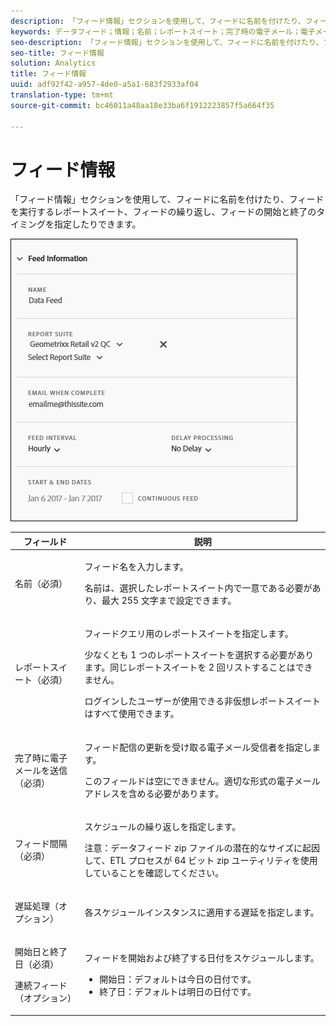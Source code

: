 ```yaml
---
description: 「フィード情報」セクションを使用して、フィードに名前を付けたり、フィードを実行するレポートスイート、フィードの繰り返し、フィードの開始と終了のタイミングを指定したりできます。
keywords: データフィード；情報；名前；レポートスイート；完了時の電子メール；電子メール；間隔；フィード；遅延処理；遅延；開始；終了；日付；連続フィード
seo-description: 「フィード情報」セクションを使用して、フィードに名前を付けたり、フィードを実行するレポートスイート、フィードの繰り返し、フィードの開始と終了のタイミングを指定したりできます。
seo-title: フィード情報
solution: Analytics
title: フィード情報
uuid: adf92f42-a957-4de0-a5a1-683f2933af04
translation-type: tm+mt
source-git-commit: bc46011a48aa18e33ba6f1912223857f5a664f35

---
```



# フィード情報

「フィード情報」セクションを使用して、フィードに名前を付けたり、フィードを実行するレポートスイート、フィードの繰り返し、フィードの開始と終了のタイミングを指定したりできます。

![](assets/feed-info.jpg)

<table id="table_C98C7C3CE4194BEF819E792793EBC517">
 <thead>
  <tr>
   <th colname="col1" class="entry"> フィールド </th>
   <th colname="col2" class="entry"> 説明 </th>
  </tr>
 </thead>
 <tbody> 
  <tr> 
   <td colname="col1"> <p>名前（必須） </p> </td>
   <td colname="col2"> <p>フィード名を入力します。 </p> <p>名前は、選択したレポートスイート内で一意である必要があり、最大 255 文字まで設定できます。 </p> </td>
  </tr>
  <tr>
   <td colname="col1"> <p>レポートスイート（必須） </p> </td>
   <td colname="col2"> <p>フィードクエリ用のレポートスイートを指定します。 </p> <p>少なくとも 1 つのレポートスイートを選択する必要があります。同じレポートスイートを 2 回リストすることはできません。 </p> <p>ログインしたユーザーが使用できる非仮想レポートスイートはすべて使用できます。 </p></td>
  </tr>
  <tr>
   <td colname="col1"> <p>完了時に電子メールを送信（必須） </p> </td>
   <td colname="col2"> <p>フィード配信の更新を受け取る電子メール受信者を指定します。 </p> <p>このフィールドは空にできません。適切な形式の電子メールアドレスを含める必要があります。 </p> </td>
  </tr>
  <tr>
   <td colname="col1"> <p>フィード間隔（必須） </p> </td>
   <td colname="col2"> <p>スケジュールの繰り返しを指定します。 </p> <p>注意：データフィード zip ファイルの潜在的なサイズに起因して、ETL プロセスが 64 ビット zip ユーティリティを使用していることを確認してください。 </p> </td>
  </tr>
  <tr>
   <td colname="col1"> <p>遅延処理（オプション） </p> </td>
   <td colname="col2"> <p>各スケジュールインスタンスに適用する遅延を指定します。 </p> </td>
  </tr>
  <tr>
   <td colname="col1"> <p>開始日と終了日（必須） </p> <p>連続フィード（オプション） </p> </td>
   <td colname="col2"> <p>フィードを開始および終了する日付をスケジュールします。 </p> <p>
     <ul id="ul_509977336CD34032924B48E043E8CBC7">
      <li id="li_BFB5B6ADCB184D839C9BA42DB3DCAF32">開始日：デフォルトは今日の日付です。 </li>
      <li id="li_34F8DB45D9B54076840D1A0B782812D3">終了日：デフォルトは明日の日付です。 </li>
     </ul>
     </p> </td>
  </tr>
 </tbody>
</table>
